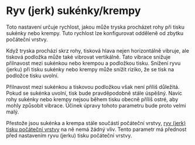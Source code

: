 Ryv (jerk) sukénky/krempy
====
Toto nastavení určuje rychlost, jakou může tryska procházet rohy při tisku sukénky nebo krempy. Tuto rychlost lze konfigurovat odděleně od zbytku počáteční vrstvy.

Když tryska prochází skrz rohy, tisková hlava nejen horizontálně vibruje, ale tisková podložka může také vibrovat vertikálně. Tato vibrace snižuje přilnavost mezi sukénkou nebo krempou a podložkou tisku. Snížení ryvu (jerku) při tisku sukénky nebo krempy může snížit riziko, že se tisk na podložce tisku uvolní.

Přilnavost mezi sukénkou a tiskovou podložkou však není příliš důležitá. Pokud se sukénka uvolní, tisk bude pravděpodobně stále úspěšný. Navíc rohy sukénky nebo krempy nejsou během tisku obecně příliš ostré, aby mohly způsobit vibrace. Účinek úpravy tohoto parametru bude proto velmi malý.

Přestože jsou sukénka  a krempa stále součástí počáteční vrstvy, [ryv (jerk) tisku počáteční vrstvy](jerk_print_layer_0.md) na ně nemá žádný vliv. Tento parametr má přednost před nastavením ryvu (jerku) tisku počáteční vrstvy.
